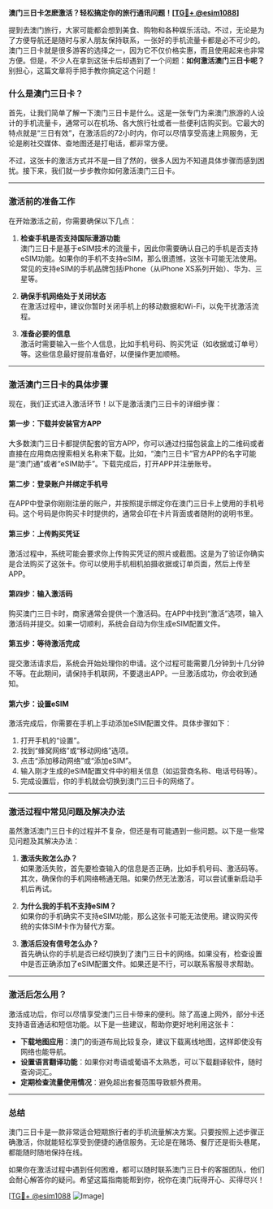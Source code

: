 **澳门三日卡怎麽激活？轻松搞定你的旅行通讯问题！[[TG💪+ @esim1088](https://t.me/s/esim1088)]**

提到去澳门旅行，大家可能都会想到美食、购物和各种娱乐活动。不过，无论是为了方便导航还是随时与家人朋友保持联系，一张好的手机流量卡都是必不可少的。澳门三日卡就是很多游客的选择之一，因为它不仅价格实惠，而且使用起来也非常方便。但是，不少人在拿到这张卡后却遇到了一个问题：**如何激活澳门三日卡呢？** 别担心，这篇文章将手把手教你搞定这个问题！

### **什么是澳门三日卡？**
首先，让我们简单了解一下澳门三日卡是什么。这是一张专门为来澳门旅游的人设计的手机流量卡，通常可以在机场、各大旅行社或者一些便利店购买到。它最大的特点就是“三日有效”，在激活后的72小时内，你可以尽情享受高速上网服务，无论是刷社交媒体、查地图还是打电话，都非常方便。

不过，这张卡的激活方式并不是一目了然的，很多人因为不知道具体步骤而感到困扰。接下来，我们就一步步教你如何激活澳门三日卡。

---

### **激活前的准备工作**
在开始激活之前，你需要确保以下几点：

1. **检查手机是否支持国际漫游功能**  
   澳门三日卡是基于eSIM技术的流量卡，因此你需要确认自己的手机是否支持eSIM功能。如果你的手机不支持eSIM，那么很遗憾，这张卡可能无法使用。常见的支持eSIM的手机品牌包括iPhone（从iPhone XS系列开始）、华为、三星等。

2. **确保手机网络处于关闭状态**  
   在激活过程中，建议你暂时关闭手机上的移动数据和Wi-Fi，以免干扰激活流程。

3. **准备必要的信息**  
   激活时需要输入一些个人信息，比如手机号码、购买凭证（如收据或订单号）等。这些信息最好提前准备好，以便操作更加顺畅。

---

### **激活澳门三日卡的具体步骤**
现在，我们正式进入激活环节！以下是激活澳门三日卡的详细步骤：

#### **第一步：下载并安装官方APP**
大多数澳门三日卡都提供配套的官方APP，你可以通过扫描包装盒上的二维码或者直接在应用商店搜索相关名称来下载。比如，“澳门三日卡”官方APP的名字可能是“澳门通”或者“eSIM助手”。下载完成后，打开APP并注册账号。

#### **第二步：登录账户并绑定手机号**
在APP中登录你刚刚注册的账户，并按照提示绑定你在澳门三日卡上使用的手机号码。这个号码是你购买卡时提供的，通常会印在卡片背面或者随附的说明书里。

#### **第三步：上传购买凭证**
激活过程中，系统可能会要求你上传购买凭证的照片或截图。这是为了验证你确实是合法购买了这张卡。你可以使用手机相机拍摄收据或订单页面，然后上传至APP。

#### **第四步：输入激活码**
购买澳门三日卡时，商家通常会提供一个激活码。在APP中找到“激活”选项，输入激活码并提交。如果一切顺利，系统会自动为你生成eSIM配置文件。

#### **第五步：等待激活完成**
提交激活请求后，系统会开始处理你的申请。这个过程可能需要几分钟到十几分钟不等。在此期间，请保持手机联网，不要退出APP。一旦激活成功，你会收到通知。

#### **第六步：设置eSIM**
激活完成后，你需要在手机上手动添加eSIM配置文件。具体步骤如下：
1. 打开手机的“设置”。
2. 找到“蜂窝网络”或“移动网络”选项。
3. 点击“添加移动网络”或“添加eSIM”。
4. 输入刚才生成的eSIM配置文件中的相关信息（如运营商名称、电话号码等）。
5. 完成设置后，你的手机就会切换到澳门三日卡的网络了。

---

### **激活过程中常见问题及解决办法**
虽然激活澳门三日卡的过程并不复杂，但还是有可能遇到一些问题。以下是一些常见问题及其解决办法：

1. **激活失败怎么办？**  
   如果激活失败，首先要检查输入的信息是否正确，比如手机号码、激活码等。其次，确保你的手机网络畅通无阻。如果仍然无法激活，可以尝试重新启动手机后再试。

2. **为什么我的手机不支持eSIM？**  
   如果你的手机确实不支持eSIM功能，那么这张卡可能无法使用。建议购买传统的实体SIM卡作为替代方案。

3. **激活后没有信号怎么办？**  
   首先确认你的手机是否已经切换到了澳门三日卡的网络。如果没有，检查设置中是否正确添加了eSIM配置文件。如果还是不行，可以联系客服寻求帮助。

---

### **激活后怎么用？**
激活成功后，你可以尽情享受澳门三日卡带来的便利。除了高速上网外，部分卡还支持语音通话和短信功能。以下是一些建议，帮助你更好地利用这张卡：

- **下载地图应用**：澳门的街道布局比较复杂，建议下载离线地图，这样即使没有网络也能导航。
- **设置语言翻译功能**：如果你对粤语或葡语不太熟悉，可以下载翻译软件，随时查询词汇。
- **定期检查流量使用情况**：避免超出套餐范围导致额外费用。

---

### **总结**
澳门三日卡是一款非常适合短期旅行者的手机流量解决方案。只要按照上述步骤正确激活，你就能轻松享受到便捷的通信服务。无论是在赌场、餐厅还是街头巷尾，都能随时随地保持在线。

如果你在激活过程中遇到任何困难，都可以随时联系澳门三日卡的客服团队，他们会耐心解答你的疑问。希望这篇指南能帮到你，祝你在澳门玩得开心、买得尽兴！

[[TG💪+ @esim1088](https://t.me/s/esim1088) ![Image](https://i.postimg.cc/4NQfJmqS/Snipaste-2025-05-13-00-14-12.png)]